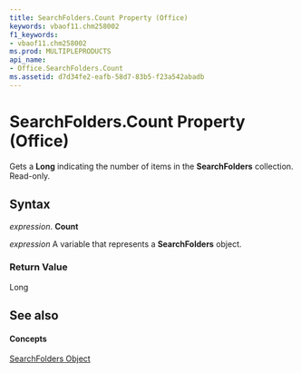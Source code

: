 ```yaml
---
title: SearchFolders.Count Property (Office)
keywords: vbaof11.chm258002
f1_keywords:
- vbaof11.chm258002
ms.prod: MULTIPLEPRODUCTS
api_name:
- Office.SearchFolders.Count
ms.assetid: d7d34fe2-eafb-58d7-83b5-f23a542abadb
---
```



# SearchFolders.Count Property (Office)

Gets a  **Long** indicating the number of items in the **SearchFolders** collection. Read-only.


## Syntax

 _expression_. **Count**

 _expression_ A variable that represents a **SearchFolders** object.


### Return Value

Long


## See also


#### Concepts


[SearchFolders Object](searchfolders-object-office.md)


